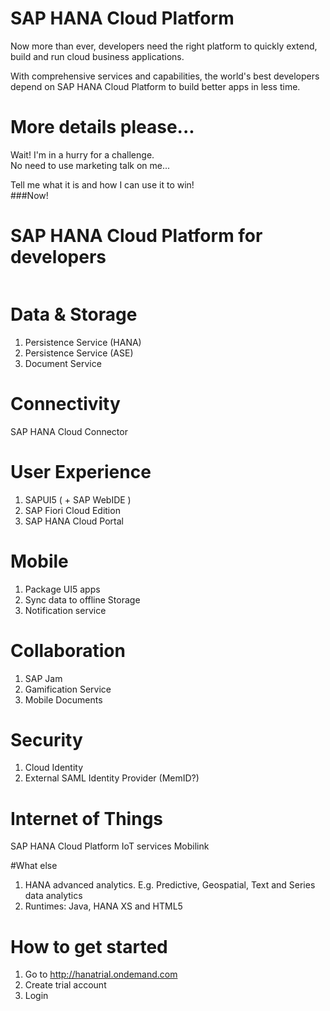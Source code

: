 # SAP HANA Cloud Platform

Now more than ever, developers need the right platform to quickly extend, build and run cloud business applications.

With comprehensive services and capabilities, the world's best developers depend on SAP HANA Cloud Platform to build better apps in less time.

<!-- .slide: data-state="darker5" data-background="images/bg-hcp.jpg" -->



# More details please...

Wait! I'm in a hurry for a challenge.<br />
No need to use marketing talk on me...

Tell me what it is and how I can use it to win!<br/>
###Now!

<!-- .slide: data-state="darker3" data-background="images/bg-marketing.jpg" -->



# SAP HANA Cloud Platform for developers

<img data-src="images/bento.jpg" width="70%">

<!-- .slide: data-state="darker8" data-background="images/bg-cloud.jpg" -->



# Data & Storage

1. Persistence Service (HANA)
1. Persistence Service (ASE)
1. Document Service

<!-- .slide: data-state="darker2" data-background="images/bg-memory.jpg" -->



# Connectivity

SAP HANA Cloud Connector

<!-- .slide: data-state="darker3" data-background="images/bg-tunnel.jpg" -->



# User Experience

1. SAPUI5 ( + SAP WebIDE )
1. SAP Fiori Cloud Edition
1. SAP HANA Cloud Portal

<!-- .slide: data-state="darker6" data-background="images/bg-ux.jpg" -->



# Mobile
1. Package UI5 apps
1. Sync data to offline Storage
1. Notification service

<!-- .slide: data-state="darker4" data-background="images/bg-mobile.jpg" -->



# Collaboration

1. SAP Jam
1. Gamification Service
1. Mobile Documents

<!-- .slide: data-state="darker3" data-background="images/bg-collaboration.jpg" -->



# Security

1. Cloud Identity
1. External SAML Identity Provider (MemID?)

<!-- .slide: data-state="darker5" data-background="images/bg-security.jpg" -->



# Internet of Things

SAP HANA Cloud Platform IoT services
Mobilink

<!-- .slide: data-state="darker3" data-background="images/bg-iot.png" -->



#What else

1. HANA advanced analytics. E.g. Predictive, Geospatial, Text and Series data analytics
1. Runtimes: Java, HANA XS and HTML5

<!-- .slide: data-state="darker3" data-background="images/bg-geospatial.jpg" -->



# How to get started

1. Go to http://hanatrial.ondemand.com
1. Create trial account
1. Login

<!-- .slide: data-state="darker1" data-background="images/bg-hanatrial.png" -->
